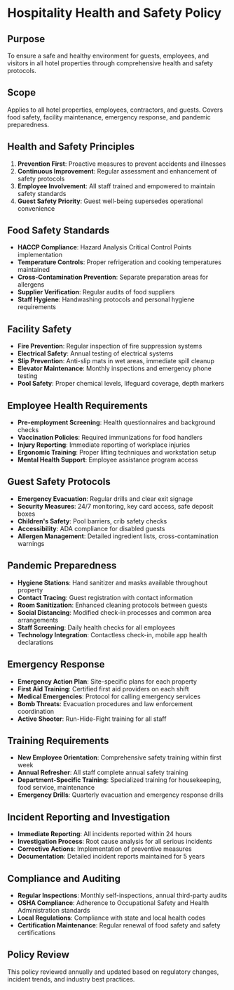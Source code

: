 # Hospitality Health and Safety Policy

## Purpose
To ensure a safe and healthy environment for guests, employees, and visitors in all hotel properties through comprehensive health and safety protocols.

## Scope
Applies to all hotel properties, employees, contractors, and guests. Covers food safety, facility maintenance, emergency response, and pandemic preparedness.

## Health and Safety Principles
1. **Prevention First**: Proactive measures to prevent accidents and illnesses
2. **Continuous Improvement**: Regular assessment and enhancement of safety protocols
3. **Employee Involvement**: All staff trained and empowered to maintain safety standards
4. **Guest Safety Priority**: Guest well-being supersedes operational convenience

## Food Safety Standards
- **HACCP Compliance**: Hazard Analysis Critical Control Points implementation
- **Temperature Controls**: Proper refrigeration and cooking temperatures maintained
- **Cross-Contamination Prevention**: Separate preparation areas for allergens
- **Supplier Verification**: Regular audits of food suppliers
- **Staff Hygiene**: Handwashing protocols and personal hygiene requirements

## Facility Safety
- **Fire Prevention**: Regular inspection of fire suppression systems
- **Electrical Safety**: Annual testing of electrical systems
- **Slip Prevention**: Anti-slip mats in wet areas, immediate spill cleanup
- **Elevator Maintenance**: Monthly inspections and emergency phone testing
- **Pool Safety**: Proper chemical levels, lifeguard coverage, depth markers

## Employee Health Requirements
- **Pre-employment Screening**: Health questionnaires and background checks
- **Vaccination Policies**: Required immunizations for food handlers
- **Injury Reporting**: Immediate reporting of workplace injuries
- **Ergonomic Training**: Proper lifting techniques and workstation setup
- **Mental Health Support**: Employee assistance program access

## Guest Safety Protocols
- **Emergency Evacuation**: Regular drills and clear exit signage
- **Security Measures**: 24/7 monitoring, key card access, safe deposit boxes
- **Children's Safety**: Pool barriers, crib safety checks
- **Accessibility**: ADA compliance for disabled guests
- **Allergen Management**: Detailed ingredient lists, cross-contamination warnings

## Pandemic Preparedness
- **Hygiene Stations**: Hand sanitizer and masks available throughout property
- **Contact Tracing**: Guest registration with contact information
- **Room Sanitization**: Enhanced cleaning protocols between guests
- **Social Distancing**: Modified check-in processes and common area arrangements
- **Staff Screening**: Daily health checks for all employees
- **Technology Integration**: Contactless check-in, mobile app health declarations

## Emergency Response
- **Emergency Action Plan**: Site-specific plans for each property
- **First Aid Training**: Certified first aid providers on each shift
- **Medical Emergencies**: Protocol for calling emergency services
- **Bomb Threats**: Evacuation procedures and law enforcement coordination
- **Active Shooter**: Run-Hide-Fight training for all staff

## Training Requirements
- **New Employee Orientation**: Comprehensive safety training within first week
- **Annual Refresher**: All staff complete annual safety training
- **Department-Specific Training**: Specialized training for housekeeping, food service, maintenance
- **Emergency Drills**: Quarterly evacuation and emergency response drills

## Incident Reporting and Investigation
- **Immediate Reporting**: All incidents reported within 24 hours
- **Investigation Process**: Root cause analysis for all serious incidents
- **Corrective Actions**: Implementation of preventive measures
- **Documentation**: Detailed incident reports maintained for 5 years

## Compliance and Auditing
- **Regular Inspections**: Monthly self-inspections, annual third-party audits
- **OSHA Compliance**: Adherence to Occupational Safety and Health Administration standards
- **Local Regulations**: Compliance with state and local health codes
- **Certification Maintenance**: Regular renewal of food safety and safety certifications

## Policy Review
This policy reviewed annually and updated based on regulatory changes, incident trends, and industry best practices.
